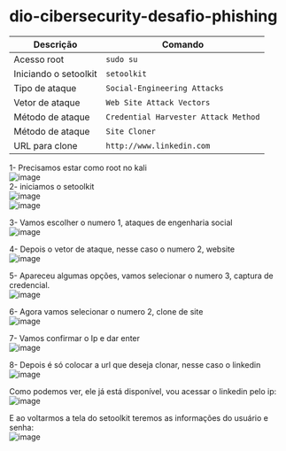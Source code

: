 # dio-cibersecurity-desafio-phishing

| Descrição                            | Comando                           |
|--------------------------------------|-----------------------------------|
| Acesso root                          | `sudo su`                         |
| Iniciando o setoolkit                | `setoolkit`                       |
| Tipo de ataque                       | `Social-Engineering Attacks`      |
| Vetor de ataque                      | `Web Site Attack Vectors`         |
| Método de ataque                     | `Credential Harvester Attack Method` |
| Método de ataque                     | `Site Cloner`                     |
| URL para clone                       | `http://www.linkedin.com`         |


 1- Precisamos estar como root no kali 
<br>
![image](https://github.com/LuaFly/dio-cibersecurity-desafio-phishing/assets/42554771/2c1d2f87-2c39-4402-81da-4512e2c9ab88)
<br>
2- iniciamos o setoolkit <br>
![image](https://github.com/LuaFly/dio-cibersecurity-desafio-phishing/assets/42554771/10f85203-70d6-4258-b251-917c5b8e579e) <br>
![image](https://github.com/LuaFly/dio-cibersecurity-desafio-phishing/assets/42554771/9bbf8517-6a91-4631-99f3-5a1038266b91) <br>

3- Vamos escolher o numero 1, ataques de engenharia social <br>
![image](https://github.com/LuaFly/dio-cibersecurity-desafio-phishing/assets/42554771/82745884-488b-4ed2-b2da-3591439db14a) <br>

4- Depois o vetor de ataque, nesse caso o numero 2, website <br>
![image](https://github.com/LuaFly/dio-cibersecurity-desafio-phishing/assets/42554771/a626839a-1f4f-4f99-b448-9dfe65e78e80) <br>
 
5- Apareceu algumas opções, vamos selecionar o numero 3, captura de credencial.  <br>
![image](https://github.com/LuaFly/dio-cibersecurity-desafio-phishing/assets/42554771/80f8f2f6-8e1d-4f9b-af68-af5d1f006bca) <br>

6- Agora vamos selecionar o numero 2, clone de site <br>
![image](https://github.com/LuaFly/dio-cibersecurity-desafio-phishing/assets/42554771/5cd64d67-6f70-4250-b623-3eab1a51b625) <br>

7- Vamos confirmar o Ip e dar enter <br>
![image](https://github.com/LuaFly/dio-cibersecurity-desafio-phishing/assets/42554771/9cee366f-dcc2-445f-8bc4-7ec716c64f90) <br>

8- Depois é só colocar a url que deseja clonar, nesse caso o linkedin <br>
![image](https://github.com/LuaFly/dio-cibersecurity-desafio-phishing/assets/42554771/812fdfa2-bda4-4c15-9df6-9b858029599e) <br>

Como podemos ver, ele já está disponível, vou acessar o linkedin pelo ip: <br>
![image](https://github.com/LuaFly/dio-cibersecurity-desafio-phishing/assets/42554771/2d7841a8-495f-45e7-aff8-dde3213aaf05) <br>

E ao voltarmos a tela do setoolkit teremos as informações do usuário e senha: <br>
![image](https://github.com/LuaFly/dio-cibersecurity-desafio-phishing/assets/42554771/d359967e-f158-4f32-b428-fcfbeda8db52)
